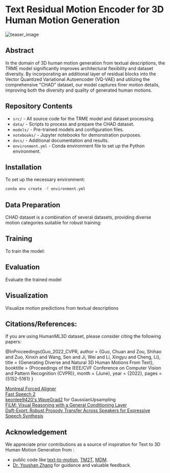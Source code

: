 # Text Residual Motion Encoder for 3D Human Motion Generation

![teaser_image](https://github.com/YoushanZhang/AiAI/blob/main/3D%20Human%20Motion/motions.png)

## Abstract
In the domain of 3D human motion generation from textual descriptions, the TRME model significantly improves architectural flexibility and dataset diversity. By incorporating an additional layer of residual blocks into the Vector Quantized Variational Autoencoder (VQ-VAE) and utilizing the comprehensive "CHAD" dataset, our model captures finer motion details, improving both the diversity and quality of generated human motions. 

## Repository Contents
- `src/` - All source code for the TRME model and dataset processing.
- `data/` - Scripts to process and prepare the CHAD dataset.
- `models/` - Pre-trained models and configuration files.
- `notebooks/` - Jupyter notebooks for demonstration purposes.
- `docs/` - Additional documentation and results.
- `environment.yml` - Conda environment file to set up the Python environment.

## Installation
To set up the necessary environment:

```bash
conda env create -f environment.yml
```

## Data Preparation
CHAD dataset is a combination of several datasets, providing diverse motion categories suitable for robust training:


## Training
To train the model:


## Evaluation
Evaluate the trained model


## Visualization
Visualize motion predictions from textual descriptions

## Citations/References:

If you are using HumanML3D dataset, please consider citing the following papers:

@InProceedings{Guo_2022_CVPR,
    author    = {Guo, Chuan and Zou, Shihao and Zuo, Xinxin and Wang, Sen and Ji, Wei and Li, Xingyu and Cheng, Li},
    title     = {Generating Diverse and Natural 3D Human Motions From Text},
    booktitle = {Proceedings of the IEEE/CVF Conference on Computer Vision and Pattern Recognition (CVPR)},
    month     = {June},
    year      = {2022},
    pages     = {5152-5161}
}

<a href="https://github.com/MontrealCorpusTools/Montreal-Forced-Aligner" target="_blank">Montreal Forced Aligner</a> <br/>
<a href="https://github.com/ming024/FastSpeech2" target="_blank">Fast Speech 2 </a> <br/>
<a href="https://github.com/keonlee9420/WaveGrad2" target="_blank">keonlee9420's WaveGrad2</a> for GaussianUpsampling<br/>
<a href="https://arxiv.org/abs/1709.07871" target="_blank">FiLM: Visual Reasoning with a General Conditioning Layer</a><br/>
<a href="https://github.com/keonlee9420/Daft-Exprt" target="_blank"> Daft-Exprt: Robust Prosody Transfer Across Speakers for Expressive Speech Synthesis</a><br/>

## Acknowledgement

We appreciate prior contributions as a source of inspiration for Text to 3D Human Motion Generation from :  

* public code like [text-to-motion](https://github.com/EricGuo5513/text-to-motion), [TM2T](https://github.com/EricGuo5513/TM2T), [MDM](https://github.com/GuyTevet/motion-diffusion-model).
* <a href='https://github.com/YoushanZhang/'>Dr. Youshan Zhang</a> for guidance and valuable feedback.





